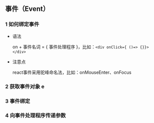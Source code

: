 





## 事件（Event）

### 1 如何绑定事件

* 语法

  on + 事件名词 = { 事件处理程序 }，比如：`<div onClick={ ()=> {}}></div>`

* 注意点

  react事件采用驼峰命名法，比如：onMouseEnter、onFocus

### 2 获取事件对象 e



### 3 事件绑定



### 4 向事件处理程序传递参数











